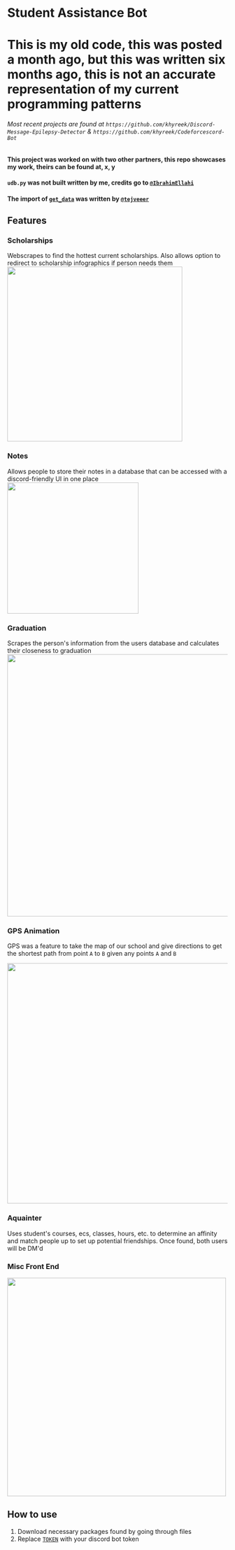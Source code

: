 # Student Assistance Bot

# This is my old code, this was posted a month ago, but this was written six months ago, this is not an accurate representation of my current programming patterns
###### Most recent projects are found at `https://github.com/khyreek/Discord-Message-Epilepsy-Detector` & `https://github.com/khyreek/Codeforcescord-Bot`

#### This project was worked on with two other partners, this repo showcases my work, theirs can be found at, x, y
#### `udb.py` was not built written by me, credits go to [`@IbrahimEllahi`](https://github.com/IbrahimEllahi)
#### The import of [`get_data`](https://github.com/khyreek/Student-Assistance-Bot/blob/master/udb.py#L4) was written by [`@tejveeer`](https://github.com/tejveeer)

## Features
### Scholarships
Webscrapes to find the hottest current scholarships. Also allows option to redirect to scholarship infographics if person needs them
<img src="https://user-images.githubusercontent.com/69024184/153770914-6be2627c-9b5c-45ab-b809-9a5c4bb90779.png" width="400px">

### Notes
Allows people to store their notes in a database that can be accessed with a discord-friendly UI in one place<br>
<img src="https://user-images.githubusercontent.com/69024184/157091559-10a460d8-cbe0-4556-9d57-e40c89516fa1.png" width="300px" >

### Graduation
Scrapes the person's information from the users database and calculates their closeness to graduation
<img src="https://user-images.githubusercontent.com/69024184/153770936-ca73ddf5-7172-428b-938f-fcd4fa3ed511.png" width="600px" >

### GPS Animation
GPS was a feature to take the map of our school and give directions to get the shortest path from point `A` to `B` given any points `A` and `B`

<img src="https://user-images.githubusercontent.com/69024184/153770948-433d5d86-9c5e-410f-ade6-1472b6e40810.gif" width="550px" >

### Aquainter
Uses student's courses, ecs, classes, hours, etc. to determine an affinity and match people up to set up potential friendships. Once found, both users will be DM'd

### Misc Front End
<img src="https://user-images.githubusercontent.com/69024184/153771082-cfd3e337-7f25-4af0-a63c-c34cd7a931d8.png" width="500px" >

## How to use
1. Download necessary packages found by going through files
2. Replace [`TOKEN`](https://github.com/khyreek/Student-Assistance-Bot/blob/master/dbot.py#L1087) with your discord bot token
